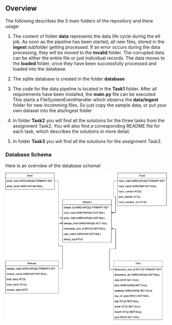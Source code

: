 ## Overview
The following describes the 5 main folders of the repository and there usage:

1. The content of folder **data** represents the data life cycle during the etl job. 
As soon as the pipeline has been started, all new files, stored in the **ingest** subfolder getting processed. If an error occurs during the data processing, they will be moved to the **invalid** folder. The corrupted data can be either the entire file or just individual records. The data moves to the **loaded** folder, once they have been successfully processed and loaded into the database.

2. The sqlite database is created in the folder **database**

3. The code for the data pipeline is located in the **Task1** folder. After all requirements have been installed, the **main.py** file can be executed. This starts a FileSystemEventHandler which observs the **data/ingest** folder for new incomming files. So just copy the sample data, or put your own dataset into the ata/ingest folder

4. In folder **Task2** you will find all the solutions for the three tasks from the assignment Task2. You will also find a corresponding README file for each task, which describes the solutions in more detail.

5. In folder **Task3** you will find all the solutions for the assignment Task3.


### Database Schema
Here is an overview of the database schema! 

![Logo](https://github.com/SwiftJimmy/spotify_challenge/blob/main/database/db_schema.jpg)
